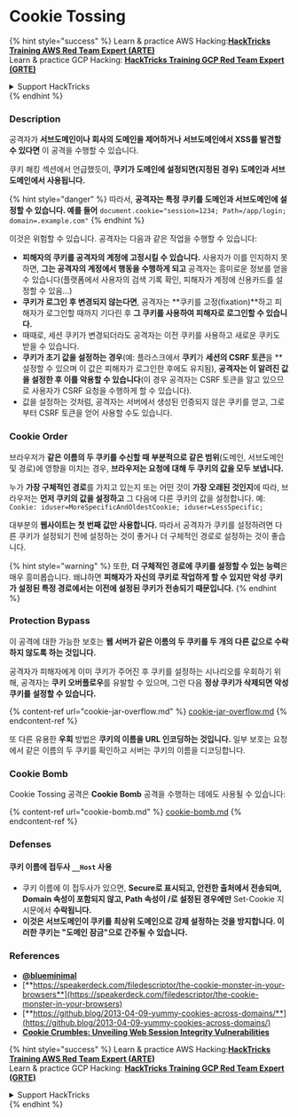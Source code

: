 # Cookie Tossing

{% hint style="success" %}
Learn & practice AWS Hacking:<img src="/.gitbook/assets/arte.png" alt="" data-size="line">[**HackTricks Training AWS Red Team Expert (ARTE)**](https://training.hacktricks.xyz/courses/arte)<img src="/.gitbook/assets/arte.png" alt="" data-size="line">\
Learn & practice GCP Hacking: <img src="/.gitbook/assets/grte.png" alt="" data-size="line">[**HackTricks Training GCP Red Team Expert (GRTE)**<img src="/.gitbook/assets/grte.png" alt="" data-size="line">](https://training.hacktricks.xyz/courses/grte)

<details>

<summary>Support HackTricks</summary>

* Check the [**subscription plans**](https://github.com/sponsors/carlospolop)!
* **Join the** 💬 [**Discord group**](https://discord.gg/hRep4RUj7f) or the [**telegram group**](https://t.me/peass) or **follow** us on **Twitter** 🐦 [**@hacktricks\_live**](https://twitter.com/hacktricks\_live)**.**
* **Share hacking tricks by submitting PRs to the** [**HackTricks**](https://github.com/carlospolop/hacktricks) and [**HackTricks Cloud**](https://github.com/carlospolop/hacktricks-cloud) github repos.

</details>
{% endhint %}

### Description

공격자가 **서브도메인이나 회사의 도메인을 제어하거나 서브도메인에서 XSS를 발견할 수 있다면** 이 공격을 수행할 수 있습니다.

쿠키 해킹 섹션에서 언급했듯이, **쿠키가 도메인에 설정되면(지정된 경우) 도메인과 서브도메인에서 사용됩니다.**

{% hint style="danger" %}
따라서, **공격자는 특정 쿠키를 도메인과 서브도메인에 설정할 수 있습니다. 예를 들어** `document.cookie="session=1234; Path=/app/login; domain=.example.com"`
{% endhint %}

이것은 위험할 수 있습니다. 공격자는 다음과 같은 작업을 수행할 수 있습니다:

* **피해자의 쿠키를 공격자의 계정에 고정시킬 수 있습니다.** 사용자가 이를 인지하지 못하면, **그는 공격자의 계정에서 행동을 수행하게 되고** 공격자는 흥미로운 정보를 얻을 수 있습니다(플랫폼에서 사용자의 검색 기록 확인, 피해자가 계정에 신용카드를 설정할 수 있음...)
* **쿠키가 로그인 후 변경되지 않는다면**, 공격자는 **쿠키를 고정(fixation)**하고 피해자가 로그인할 때까지 기다린 후 **그 쿠키를 사용하여 피해자로 로그인할 수 있습니다.**
* 때때로, 세션 쿠키가 변경되더라도 공격자는 이전 쿠키를 사용하고 새로운 쿠키도 받을 수 있습니다.
* **쿠키가 초기 값을 설정하는 경우**(예: 플라스크에서 **쿠키**가 **세션의 CSRF 토큰**을 **설정할 수 있으며 이 값은 피해자가 로그인한 후에도 유지됨), **공격자는 이 알려진 값을 설정한 후 이를 악용할 수 있습니다**(이 경우 공격자는 CSRF 토큰을 알고 있으므로 사용자가 CSRF 요청을 수행하게 할 수 있습니다).
* 값을 설정하는 것처럼, 공격자는 서버에서 생성된 인증되지 않은 쿠키를 얻고, 그로부터 CSRF 토큰을 얻어 사용할 수도 있습니다.

### Cookie Order

브라우저가 **같은 이름의 두 쿠키를 수신할 때** **부분적으로 같은 범위**(도메인, 서브도메인 및 경로)에 영향을 미치는 경우, **브라우저는 요청에 대해 두 쿠키의 값을 모두 보냅니다.**

누가 **가장 구체적인 경로**를 가지고 있는지 또는 어떤 것이 **가장 오래된 것인지**에 따라, 브라우저는 **먼저 쿠키의 값을 설정하고** 그 다음에 다른 쿠키의 값을 설정합니다. 예: `Cookie: iduser=MoreSpecificAndOldestCookie; iduser=LessSpecific;`

대부분의 **웹사이트는 첫 번째 값만 사용합니다.** 따라서 공격자가 쿠키를 설정하려면 다른 쿠키가 설정되기 전에 설정하는 것이 좋거나 더 구체적인 경로로 설정하는 것이 좋습니다.

{% hint style="warning" %}
또한, **더 구체적인 경로에 쿠키를 설정할 수 있는 능력**은 매우 흥미롭습니다. 왜냐하면 **피해자가 자신의 쿠키로 작업하게 할 수 있지만 악성 쿠키가 설정된 특정 경로에서는 이전에 설정된 쿠키가 전송되기 때문입니다.**
{% endhint %}

### Protection Bypass

이 공격에 대한 가능한 보호는 **웹 서버가 같은 이름의 두 쿠키를 두 개의 다른 값으로 수락하지 않도록 하는 것입니다.**

공격자가 피해자에게 이미 쿠키가 주어진 후 쿠키를 설정하는 시나리오를 우회하기 위해, 공격자는 **쿠키 오버플로우**를 유발할 수 있으며, 그런 다음 **정상 쿠키가 삭제되면 악성 쿠키를 설정할 수 있습니다.**

{% content-ref url="cookie-jar-overflow.md" %}
[cookie-jar-overflow.md](cookie-jar-overflow.md)
{% endcontent-ref %}

또 다른 유용한 **우회** 방법은 **쿠키의 이름을 URL 인코딩하는 것입니다.** 일부 보호는 요청에서 같은 이름의 두 쿠키를 확인하고 서버는 쿠키의 이름을 디코딩합니다.

### Cookie Bomb

Cookie Tossing 공격은 **Cookie Bomb** 공격을 수행하는 데에도 사용될 수 있습니다:

{% content-ref url="cookie-bomb.md" %}
[cookie-bomb.md](cookie-bomb.md)
{% endcontent-ref %}

### Defense**s**

#### **쿠키 이름에 접두사 `__Host` 사용**

* 쿠키 이름에 이 접두사가 있으면, **Secure로 표시되고, 안전한 출처에서 전송되며, Domain 속성이 포함되지 않고, Path 속성이 /로 설정된 경우에만** Set-Cookie 지시문에서 **수락됩니다.**
* **이것은 서브도메인이 쿠키를 최상위 도메인으로 강제 설정하는 것을 방지합니다. 이러한 쿠키는 "도메인 잠금"으로 간주될 수 있습니다.**

### References

* [**@blueminimal**](https://twitter.com/blueminimal)
* [**https://speakerdeck.com/filedescriptor/the-cookie-monster-in-your-browsers**](https://speakerdeck.com/filedescriptor/the-cookie-monster-in-your-browsers)
* [**https://github.blog/2013-04-09-yummy-cookies-across-domains/**](https://github.blog/2013-04-09-yummy-cookies-across-domains/)
* [**Cookie Crumbles: Unveiling Web Session Integrity Vulnerabilities**](https://www.youtube.com/watch?v=F\_wAzF4a7Xg)

{% hint style="success" %}
Learn & practice AWS Hacking:<img src="/.gitbook/assets/arte.png" alt="" data-size="line">[**HackTricks Training AWS Red Team Expert (ARTE)**](https://training.hacktricks.xyz/courses/arte)<img src="/.gitbook/assets/arte.png" alt="" data-size="line">\
Learn & practice GCP Hacking: <img src="/.gitbook/assets/grte.png" alt="" data-size="line">[**HackTricks Training GCP Red Team Expert (GRTE)**<img src="/.gitbook/assets/grte.png" alt="" data-size="line">](https://training.hacktricks.xyz/courses/grte)

<details>

<summary>Support HackTricks</summary>

* Check the [**subscription plans**](https://github.com/sponsors/carlospolop)!
* **Join the** 💬 [**Discord group**](https://discord.gg/hRep4RUj7f) or the [**telegram group**](https://t.me/peass) or **follow** us on **Twitter** 🐦 [**@hacktricks\_live**](https://twitter.com/hacktricks\_live)**.**
* **Share hacking tricks by submitting PRs to the** [**HackTricks**](https://github.com/carlospolop/hacktricks) and [**HackTricks Cloud**](https://github.com/carlospolop/hacktricks-cloud) github repos.

</details>
{% endhint %}
